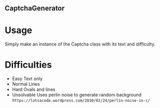 ## CaptchaGenerator

# Usage
Simply make an instance of the Captcha class with its text and difficulty.

# Difficulties
- Easy
Text only
- Normal
Lines
- Hard
Ovals and lines
- Unsolvable
Uses perlin noise to generate random background
`https://lotsacode.wordpress.com/2010/02/24/perlin-noise-in-c/`
